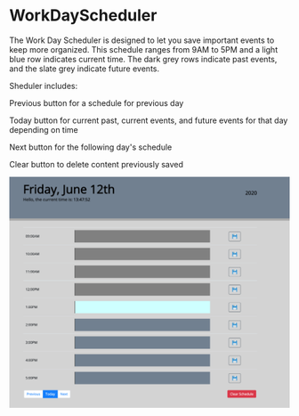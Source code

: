 # WorkDayScheduler
The Work Day Scheduler is designed to let you save important events to keep more organized. This schedule ranges from 9AM to 5PM and a light blue row indicates current time. The dark grey rows indicate past events, and the slate grey indicate future events. 
<p>
Sheduler includes:</p>
<p>Previous button for a schedule for previous day</p>
<p>Today button for current past, current events, and future events for that day depending on time</p>
<p>Next button for the following day's schedule</p>
<p>Clear button to delete content previously saved 

![image1](Schedule.png)
